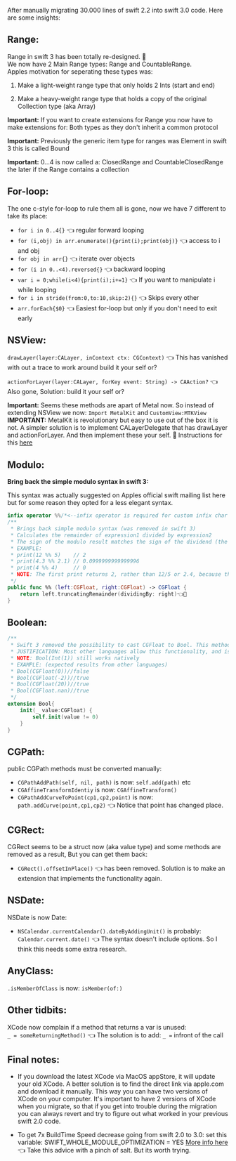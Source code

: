 After manually migrating 30.000 lines of swift 2.2 into swift 3.0 code. <!--more--> Here are some insights:  


## Range:
Range in swift 3 has been totally re-designed. 🙈   
We now have 2 Main Range types: Range and CountableRange.   
Apples motivation for seperating these types was:    

1. Make a light-weight range type that only holds 2 Ints (start and end)  

2. Make a heavy-weight range type that holds a copy of the original Collection type (aka Array)  
  
**Important:** If you want to create extensions for Range you now have to make extensions for: Both types as they don't inherit a common protocol    

**Important:** Previously the generic item type for ranges was Element in swift 3 this is called Bound  

**Important:** 0...4 is now called a: Closed​Range and CountableClosedRange the later if the Range contains a collection  

## For-loop:

The one c-style for-loop to rule them all is gone, now we have 7 different to take its place: 

- ``for i in 0..4{}`` 👈 regular forward looping
- ``for (i,obj) in arr.enumerate(){print(i);print(obj)}`` 👈 access to i and obj
- ``for obj in arr{}`` 👈 iterate over objects
- ``for (i in 0..<4).reversed{}`` 👈 backward looping
- ``var i = 0;while(i<4){print(i);i+=1}`` 👈 If you want to manipulate i while looping
- ``for i in stride(from:0,to:10,skip:2){}`` 👈 Skips every other
- ``arr.forEach{$0}`` 👈 Easiest for-loop but only if you don't need to exit early

## NSView:

``drawLayer(layer:CALayer, inContext ctx: CGContext)`` 👈 This has vanished with out a trace to work around build it your self or? 
  
``actionForLayer(layer:CALayer, forKey event: String) -> CAAction?`` 👈 Also gone, Solution: build it your self or?

**Important:** Seems these methods are apart of Metal now. So instead of extending NSView we now: ``Import MetalKit`` and ``CustomView:MTKView`` 
**IMPORTANT:** MetalKit is revolutionary but easy to use out of the box it is not. A simpler solution is to implement CALayerDelegate that has drawLayer and actionForLayer. And then implement these your self.  🔑 Instructions for this [here](https://developer.apple.com/reference/quartzcore/calayerdelegate/2097261-display) 

## Modulo:

**Bring back the simple modulo syntax in swift 3:**

This syntax was actually suggested on Apples official swift mailing list here but for some reason they opted for a less elegant syntax.  

```swift
infix operator %%/*<--infix operator is required for custom infix char combos*/
/**
 * Brings back simple modulo syntax (was removed in swift 3)
 * Calculates the remainder of expression1 divided by expression2
 * The sign of the modulo result matches the sign of the dividend (the first number). For example, -4 % 3 and -4 % -3 both evaluate to -1
 * EXAMPLE: 
 * print(12 %% 5)    // 2
 * print(4.3 %% 2.1) // 0.0999999999999996
 * print(4 %% 4)     // 0
 * NOTE: The first print returns 2, rather than 12/5 or 2.4, because the modulo (%) operator returns only the remainder. The second trace returns 0.0999999999999996 instead of the expected 0.1 because of the limitations of floating-point accuracy in binary computing.
 */
public func %% (left:CGFloat, right:CGFloat) -> CGFloat {
    return left.truncatingRemainder(dividingBy: right)👈🙈
}
```

## Boolean:

```swift
/**
 * Swift 3 removed the possibility to cast CGFloat to Bool. This method brings back this functionality.
 * JUSTIFICATION: Most other languages allow this functionality, and is familiar to the user the alternative is verbose code. Which makes code cognitively harder to read.
 * NOTE: Bool(Int(1)) still works natively
 * EXAMPLE: (expected results from other languages)
 * Bool(CGFloat(0))//false
 * Bool(CGFloat(-2))//true
 * Bool(CGFloat(20))//true
 * Bool(CGFloat.nan)//true
 */
extension Bool{
    init(_ value:CGFloat) {
        self.init(value != 0)
    }
}
```
  
## CGPath:
public CGPath methods must be converted manually:  
- ``CGPathAddPath(self, nil, path)`` is now: ``self.add(path)`` etc  
- ``CGAffineTransformIdentiy`` is now: ``CGAffineTransform()``
- ``CGPathAddCurveToPoint(cp1,cp2,point)`` is now: ``path.addCurve(point,cp1,cp2)`` 👈 Notice that point has changed place. 


## CGRect:
CGRect seems to be a struct now (aka value type) and some methods are removed as a result, But you can get them back:    
- ``CGRect().offsetInPlace()`` 👈 has been removed. Solution is to make an extension that implements the functionality again.   

## NSDate:
NSDate is now Date:  
- ``NSCalendar.currentCalendar().dateByAddingUnit()`` is probably: ``Calendar.current.date()`` 👈 The syntax doesn't include options. So I think this needs some extra research.  

## AnyClass:
``.isMemberOfClass`` is now: ``isMember(of:)``  

## Other tidbits:
XCode now complain if a method that returns a var is unused:   
``_ = someReturningMethod()`` 👈 The solution is to add: ``_ =`` infront of the call  


## Final notes:
- If you download the latest XCode via MacOS appStore, it will update your old XCode. A better solution is to find the direct link via apple.com and download it manually. This way you can have two versions of XCode on your computer. It's important to have 2 versions of XCode when you migrate, so that if you get into trouble during the migration you can always revert and try to figure out what worked in your previous swift 2.0 code.   

- To get 7x BuildTime Speed decrease going from swift 2.0 to 3.0: set this variable: SWIFT_WHOLE_MODULE_OPTIMIZATION = YES [More info here](http://www.splinter.com.au/blog/) 👈 Take this advice with a pinch of salt. But its worth trying.  
